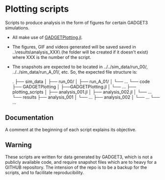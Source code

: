 # Plotting scripts

Scripts to produce analysis in the form of figures for certain GADGET3 simulations. 

- All make use of [GADGETPlotting.jl](https://github.com/Ezequiel92/GADGETPlotting).
- The figures, GIF and videos generated will be saved saved in ..\results\analysis_XXX\ (he folder will be created if it doesn't exist) where XXX is the number of the script. 
- The snapshots are expected to be located in ../../sim_data/run_00/, ../../sim_data/run_A_01/, etc. So, the expected file structure is:

    .
    ├── sim_data
    │   ├── run_00/
    │   ├── run_A_01/
    │   └── ...
    └── code
        ├── GADGETPlotting 
        │   ├──GADGETPlotting.jl
        │   └── ...
        ├── plotting_scripts
        │   ├── analysis_001.jl
        │   ├── analysis_002.jl
        │   └── ...
        └── results 
            ├── analysis_001
            │   └── ...
            ├── analysis_002
            │   └── ...
            └── ...

## Documentation

A comment at the beginning of each script explains its objective.

## Warning

These scripts are written for data generated by GADGET3, which is not a publicly available code, and require snapshot files which are to heavy for a GITHUB repository. The intension of the repo is to be a backup for the scripts, and to facilitate reproducibility.